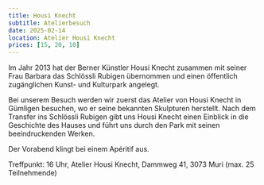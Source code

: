 ```yaml
---
title: Housi Knecht
subtitle: Atelierbesuch
date: 2025-02-14
location: Atelier Housi Knecht
prices: [15, 20, 10]
---
```


Im Jahr 2013 hat der Berner Künstler Housi Knecht zusammen mit seiner Frau Barbara das Schlössli Rubigen übernommen und einen öffentlich zugänglichen Kunst- und Kulturpark
angelegt.

Bei unserem Besuch werden wir zuerst das Atelier von Housi
Knecht in Gümligen besuchen, wo er seine bekannten Skulpturen herstellt. Nach dem Transfer ins Schlössli Rubigen gibt
uns Housi Knecht einen Einblick in die Geschichte des Hauses und führt uns durch den Park mit seinen beeindruckenden Werken.

Der Vorabend klingt bei einem Apéritif aus.

Treffpunkt:
16 Uhr, Atelier Housi Knecht, Dammweg 41, 3073 Muri
(max. 25 Teilnehmende)

